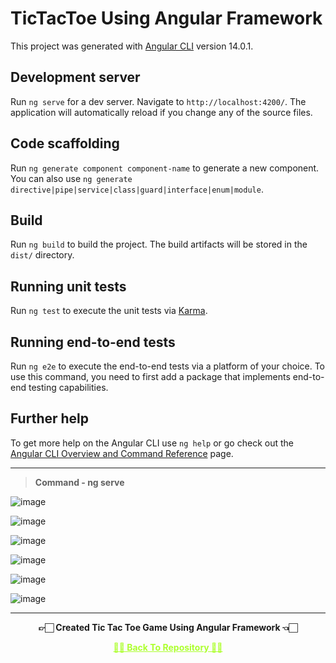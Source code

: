 # TicTacToe Using Angular Framework

This project was generated with [Angular CLI](https://github.com/angular/angular-cli) version 14.0.1.

## Development server

Run `ng serve` for a dev server. Navigate to `http://localhost:4200/`. The application will automatically reload if you change any of the source files.

## Code scaffolding

Run `ng generate component component-name` to generate a new component. You can also use `ng generate directive|pipe|service|class|guard|interface|enum|module`.

## Build

Run `ng build` to build the project. The build artifacts will be stored in the `dist/` directory.

## Running unit tests

Run `ng test` to execute the unit tests via [Karma](https://karma-runner.github.io).

## Running end-to-end tests

Run `ng e2e` to execute the end-to-end tests via a platform of your choice. To use this command, you need to first add a package that implements end-to-end testing capabilities.

## Further help

To get more help on the Angular CLI use `ng help` or go check out the [Angular CLI Overview and Command Reference](https://angular.io/cli) page.

---

>**Command - ng serve**

![image](https://user-images.githubusercontent.com/54937357/173431154-83b9b0f8-063e-449d-94a5-fe0b3bb19de8.png)

![image](https://user-images.githubusercontent.com/54937357/173431192-1d3fba6d-80d6-497b-bef9-4694aa97a3c7.png)

![image](https://user-images.githubusercontent.com/54937357/173431764-1524cfe7-2e50-4489-a88e-4cc31b5c0ee5.png)

![image](https://user-images.githubusercontent.com/54937357/173431308-8bd1b090-c5a1-46e2-98c3-cb24c778a77e.png)

![image](https://user-images.githubusercontent.com/54937357/173431522-f3187b9f-7926-4755-b759-e61e3d5eb888.png)

![image](https://user-images.githubusercontent.com/54937357/173431851-2a52456e-bbcf-477d-9baf-ed290c1810d3.png)


---

<p align="center"> <b> 👉🏻 Created Tic Tac Toe Game Using Angular Framework 👈🏻 <b> </p>
 
<p align="center"><a href='https://github.com/Amey-Thakur/TIC-TAC-TOE-ANGULAR-FRAMEWORK', style='color: greenyellow;'> ✌🏻 Back To Repository ✌🏻</p>
